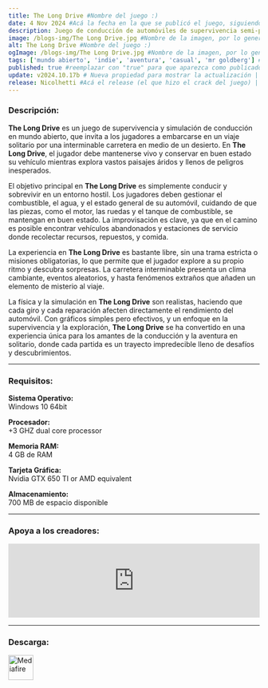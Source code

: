 ```yaml
---
title: The Long Drive #Nombre del juego :)
date: 4 Nov 2024 #Acá la fecha en la que se publicó el juego, siguiendo este formato: Dia "30", Mes "Oct", Año "2024" = como debe quedar: 30 Oct 2024
description: Juego de conducción de automóviles de supervivencia semi-postapocalíptico en mundo abierto generado aleatoriamente. #Acá una mini descripción del juego
image: /blogs-img/The Long Drive.jpg #Nombre de la imagen, por lo general es exactamente el mismo nombre que el juego excluyendo lo ":" (Dos puntos)
alt: The Long Drive #Nombre del juego :)
ogImage: /blogs-img/The Long Drive.jpg #Nombre de la imagen, por lo general es exactamente el mismo nombre que el juego excluyendo lo ":" (Dos puntos)
tags: ['mundo abierto', 'indie', 'aventura', 'casual', 'mr goldberg'] #Acá la categoría o categorías del juego, si es más de una se coloca en este formato: ['categoría1', 'categoría2']
published: true #reemplazar con "true" para que aparezca como publicado
update: v2024.10.17b # Nueva propiedad para mostrar la actualización | Formato: v1.0.0
release: Nicolhetti #Acá el release (el que hizo el crack del juego) | Formato: Nicolhetti
---
```


<!--En VSCode seleccionando una palabra, por ejemplo: "The Long Drive" y apretando Ctrl+F2 se seleccionan todas las palabras iguales-->

### Descripción:
**The Long Drive** es un juego de supervivencia y simulación de conducción en mundo abierto, que invita a los jugadores a embarcarse en un viaje solitario por una interminable carretera en medio de un desierto. En **The Long Drive**, el jugador debe mantenerse vivo y conservar en buen estado su vehículo mientras explora vastos paisajes áridos y llenos de peligros inesperados.

El objetivo principal en **The Long Drive** es simplemente conducir y sobrevivir en un entorno hostil. Los jugadores deben gestionar el combustible, el agua, y el estado general de su automóvil, cuidando de que las piezas, como el motor, las ruedas y el tanque de combustible, se mantengan en buen estado. La improvisación es clave, ya que en el camino es posible encontrar vehículos abandonados y estaciones de servicio donde recolectar recursos, repuestos, y comida.

La experiencia en **The Long Drive** es bastante libre, sin una trama estricta o misiones obligatorias, lo que permite que el jugador explore a su propio ritmo y descubra sorpresas. La carretera interminable presenta un clima cambiante, eventos aleatorios, y hasta fenómenos extraños que añaden un elemento de misterio al viaje.

La física y la simulación en **The Long Drive** son realistas, haciendo que cada giro y cada reparación afecten directamente el rendimiento del automóvil. Con gráficos simples pero efectivos, y un enfoque en la supervivencia y la exploración, **The Long Drive** se ha convertido en una experiencia única para los amantes de la conducción y la aventura en solitario, donde cada partida es un trayecto impredecible lleno de desafíos y descubrimientos.
<!--Prompt para Chat-GPT: Hazme una descripción para el juego "The Long Drive" y cada que menciones "The Long Drive" ponlo en negrita -->

---

### Requisitos:
**Sistema Operativo:**  
Windows 10 64bit

**Procesador:**  
+3 GHZ dual core processor

**Memoria RAM:**  
4 GB de RAM

**Tarjeta Gráfica:**  
Nvidia GTX 650 TI or AMD equivalent

**Almacenamiento:**  
700 MB de espacio disponible

<!--Si falta o sobra un requisito se quita o se agrega manteniendo el mismo formato-->

---

### Apoya a los creadores:
<iframe src="https://store.steampowered.com/widget/1017180/" frameborder="0" style="background-color: transparent; width: 100% !important; aspect-ratio: 646 / 190;"></iframe>

<!--Reemplazar los numeros (AppID) del juego (en este caso 2668510) por el numero (AppID) correspondiente con el juego a publicar-->
<!--El AppID se encuentra en la URL del Juego en Steam-->

---

### Descarga:

[<img src="https://gist.github.com/cxmeel/0dbc95191f239b631c3874f4ccf114e2/raw/download.svg" alt="Mediafire" height="50" />](https://www.mediafire.com/file/yfiyh9otezbwcow/The_Long_Drive_-_By_Nicolhetti_Projects.zip/file)

<!-- # se debe reemplazar por el link de descarga-->

<!--NOMBRE-DEL-SERVICIO se debe reemplazar por el servicio donde está subido el juego-->